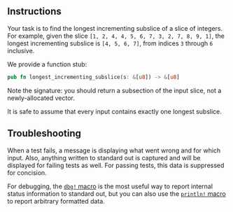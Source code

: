 ## Instructions

Your task is to find the longest incrementing subslice of a slice of integers. For example, given the slice `[1, 2, 4, 4, 5, 6, 7, 3, 2, 7, 8, 9, 1]`, the longest incrementing subslice is `[4, 5, 6, 7]`, from indices `3` through `6` inclusive.

We provide a function stub:

```rust
pub fn longest_incrementing_subslice(s: &[u8]) -> &[u8]
```

Note the signature: you should return a subsection of the input slice, not a newly-allocated vector.

It is safe to assume that every input contains exactly one longest subslice.

## Troubleshooting

When a test fails, a message is displaying what went wrong and for which input. Also, anything written to standard out is captured and will be displayed for failing tests as well. For passing tests, this data is suppressed for concision.

For debugging, the [`dbg!` macro](https://doc.rust-lang.org/std/macro.dbg.html) is the most useful way to report internal status information to standard out, but you can also use the [`println!` macro](https://doc.rust-lang.org/std/macro.println.html) to report arbitrary formatted data.
